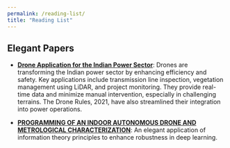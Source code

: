 ```yaml
---
permalink: /reading-list/
title: "Reading List"
---
```


## Elegant Papers


- **[Drone Application for the Indian Power Sector](https://sarepenergy.net/wp-content/uploads/2023/07/20230217_Revised-Cover-Drone-Applications-for-Power-Sector_Whitepaper_FINAL-Print.pdf)**: Drones are transforming the Indian power sector by enhancing efficiency and safety. Key applications include transmission line inspection, vegetation management using LiDAR, and project monitoring. They provide real-time data and minimize manual intervention, especially in challenging terrains. The Drone Rules, 2021, have also streamlined their integration into power operations.

- **[PROGRAMMING OF AN INDOOR AUTONOMOUS DRONE AND METROLOGICAL CHARACTERIZATION](https://www.politesi.polimi.it/retrieve/ec03f4cc-0fe9-4b5a-9bbc-da8087b7c1de/2020_10_2_Bagher_Oskooei_Fereshte_10606740.pdf)**: An elegant application of information theory principles to enhance robustness in deep learning.

<!-- - **[Generalization in Reinforcement Learning by Soft Data Augmentation by Nicklas Hansen and Xiaolong Wang](https://arxiv.org/pdf/2011.13389)**: Explores how significant vision perturbations can improve the robustness of perception policies.

- **[HYPERNETWORKS by David Ha, Andrew Dai, and Quoc V. Le from Google Brain](https://arxiv.org/pdf/1609.09106)**: Examines how soft weight sharing in a multitask setup can help extract abstract concepts when sufficient tasks and data points are available. Investigates whether a larger neural network is better than a small hypernetwork for multitasking and whether the plasticity of a hypernetwork can address few-shot learning challenges. -->
